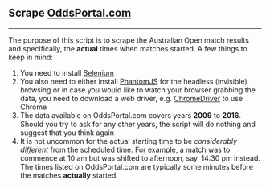 ## Scrape [OddsPortal.com][1]
---- 
The purpose of this script is to scrape the Australian Open match results and specifically, the **actual** times when matches started. A few things to keep in mind:

1. You need to install [Selenium][2] 
2. You also need to either install [PhantomJS][3] for the headless (invisible) browsing or in case you would like to watch your browser grabbing the data, you need to download a web driver, e.g. [ChromeDriver][4] to use Chrome
3. The data available on OddsPortal.com covers years **2009** to **2016**. Should you try to ask for any other years, the script will do nothing and suggest that you think again
4. It is not uncommon for the actual starting time to be *considerably different* from the scheduled time. For example, a match was to commence at 10 am but was shifted to afternoon, say, 14:30 pm instead.  The times listed on OddsPortal.com are typically some minutes before the matches **actually** started.

[1]:	http://www.oddsportal.com/
[2]:	http://selenium-python.readthedocs.io/index.html
[3]:	http://phantomjs.org/
[4]:	https://sites.google.com/a/chromium.org/chromedriver/